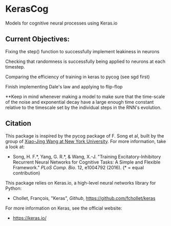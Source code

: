 # KerasCog
Models for cognitive neural processes using Keras.io


## Current Objectives:

Fixing the step() function to successfully implement leakiness in neurons

Checking that randomness is successfully being applied to neurons at each timestep. 

Comparing the efficiency of training in keras to pycog (see sgd first)

Finish implementing Dale's law and applying to flip-flop


**Keep in mind whenever making a model to make sure that the time-scale of the noise and exponential decay have a large enough time constant relative to the timescale set by the individual steps in the RNN's evolution.

## Citation

This package is inspired by the pycog package of F. Song et al, built by the group of [Xiao-Jing Wang at New York University](http://www.cns.nyu.edu/wanglab/). For more information, take a look at:

* Song, H. F.\*, Yang, G. R.\*, & Wang, X.-J. "Training Excitatory-Inhibitory Recurrent Neural Networks for Cognitive Tasks: A Simple and Flexible Framework." *PLoS Comp. Bio.* 12, e1004792 (2016). (\* = equal contribution)

This package relies on Keras.io, a high-level neural networks library for Python:

* Chollet, François, "Keras", *Github*, https://github.com/fchollet/keras  

For more information on Keras, see the official website:

* https://keras.io/
